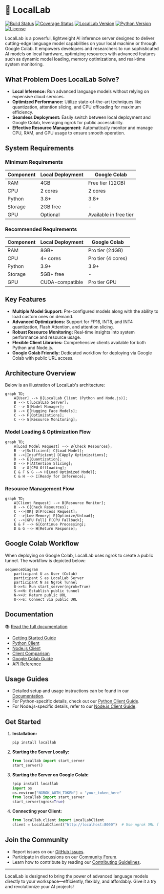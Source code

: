 # 🚀 LocalLab

[![Build Status](https://github.com/Developer-Utkarsh/LocalLab/workflows/CI/badge.svg)](https://github.com/Developer-Utkarsh/LocalLab/actions)
[![Coverage Status](https://coveralls.io/repos/github/Developer-Utkarsh/LocalLab/badge.svg?branch=main)](https://coveralls.io/github/Developer-Utkarsh/LocalLab?branch=main)
[![LocalLab Version](https://img.shields.io/pypi/v/locallab.svg)](https://pypi.org/project/locallab/)
[![Python Version](https://img.shields.io/pypi/pyversions/locallab.svg)](https://pypi.org/project/locallab/)
[![License](https://img.shields.io/github/license/Developer-Utkarsh/LocalLab.svg)](https://github.com/Developer-Utkarsh/LocalLab/blob/main/LICENSE)

LocalLab is a powerful, lightweight AI inference server designed to deliver cutting-edge language model capabilities on your local machine or through Google Colab. It empowers developers and researchers to run sophisticated AI models on local hardware, optimizing resources with advanced features such as dynamic model loading, memory optimizations, and real-time system monitoring.

## What Problem Does LocalLab Solve?

- **Local Inference:** Run advanced language models without relying on expensive cloud services.
- **Optimized Performance:** Utilize state-of-the-art techniques like quantization, attention slicing, and CPU offloading for maximum efficiency.
- **Seamless Deployment:** Easily switch between local deployment and Google Colab, leveraging ngrok for public accessibility.
- **Effective Resource Management:** Automatically monitor and manage CPU, RAM, and GPU usage to ensure smooth operation.

## System Requirements

### Minimum Requirements

| Component | Local Deployment | Google Colab           |
| --------- | ---------------- | ---------------------- |
| RAM       | 4GB              | Free tier (12GB)       |
| CPU       | 2 cores          | 2 cores                |
| Python    | 3.8+             | 3.8+                   |
| Storage   | 2GB free         | -                      |
| GPU       | Optional         | Available in free tier |

### Recommended Requirements

| Component | Local Deployment | Google Colab       |
| --------- | ---------------- | ------------------ |
| RAM       | 8GB+             | Pro tier (24GB)    |
| CPU       | 4+ cores         | Pro tier (4 cores) |
| Python    | 3.9+             | 3.9+               |
| Storage   | 5GB+ free        | -                  |
| GPU       | CUDA-compatible  | Pro tier GPU       |

## Key Features

- **Multiple Model Support:** Pre-configured models along with the ability to load custom ones on demand.
- **Advanced Optimizations:** Support for FP16, INT8, and INT4 quantization, Flash Attention, and attention slicing.
- **Robust Resource Monitoring:** Real-time insights into system performance and resource usage.
- **Flexible Client Libraries:** Comprehensive clients available for both Python and Node.js.
- **Google Colab Friendly:** Dedicated workflow for deploying via Google Colab with public URL access.

## Architecture Overview

Below is an illustration of LocalLab's architecture:

```mermaid
graph TD;
    A[User] --> B[LocalLab Client (Python and Node.js)];
    B --> C[LocalLab Server];
    C --> D[Model Manager];
    D --> E[Hugging Face Models];
    C --> F[Optimizations];
    C --> G[Resource Monitoring];
```

### Model Loading & Optimization Flow

```mermaid
graph TD;
    A[Load Model Request] --> B{Check Resources};
    B -->|Sufficient| C[Load Model];
    B -->|Insufficient| D[Apply Optimizations];
    D --> E[Quantization];
    D --> F[Attention Slicing];
    D --> G[CPU Offloading];
    E & F & G --> H[Load Optimized Model];
    C & H --> I[Ready for Inference];
```

### Resource Management Flow

```mermaid
graph TD;
    A[Client Request] --> B[Resource Monitor];
    B --> C{Check Resources};
    C -->|OK| D[Process Request];
    C -->|Low Memory| E[Optimize/Unload];
    C -->|GPU Full| F[CPU Fallback];
    E & F --> G[Continue Processing];
    D & G --> H[Return Response];
```

## Google Colab Workflow

When deploying on Google Colab, LocalLab uses ngrok to create a public tunnel. The workflow is depicted below:

```mermaid
sequenceDiagram
    participant U as User (Colab)
    participant S as LocalLab Server
    participant N as Ngrok Tunnel
    U->>S: Run start_server(ngrok=True)
    S->>N: Establish public tunnel
    N->>U: Return public URL
    U->>S: Connect via public URL
```

## Documentation

📚 [Read the full documentation](https://github.com/Developer-Utkarsh/LocalLab/blob/main/docs/README.md)

- [Getting Started Guide](https://github.com/Developer-Utkarsh/LocalLab/blob/main/docs/guides/getting-started.md)
- [Python Client](https://github.com/Developer-Utkarsh/LocalLab/blob/main/docs/clients/python/README.md)
- [Node.js Client](https://github.com/Developer-Utkarsh/LocalLab/blob/main/docs/clients/nodejs/README.md)
- [Client Comparison](https://github.com/Developer-Utkarsh/LocalLab/blob/main/docs/clients/comparison.md)
- [Google Colab Guide](https://github.com/Developer-Utkarsh/LocalLab/blob/main/docs/colab/README.md)
- [API Reference](https://github.com/Developer-Utkarsh/LocalLab/blob/main/docs/guides/api.md)

## Usage Guides

- Detailed setup and usage instructions can be found in our [Documentation](https://github.com/Developer-Utkarsh/LocalLab/blob/main/docs/README.md).
- For Python-specific details, check out our [Python Client Guide](https://github.com/Developer-Utkarsh/LocalLab/blob/main/docs/clients/python.md).
- For Node.js-specific details, refer to our [Node.js Client Guide](https://github.com/Developer-Utkarsh/LocalLab/blob/main/docs/clients/nodejs.md).

## Get Started

1. **Installation:**

   ```bash
   pip install locallab
   ```

2. **Starting the Server Locally:**

   ```python
   from locallab import start_server
   start_server()
   ```

3. **Starting the Server on Google Colab:**

   ```python
   !pip install locallab
   import os
   os.environ["NGROK_AUTH_TOKEN"] = "your_token_here"
   from locallab import start_server
   start_server(ngrok=True)
   ```

4. **Connecting your Client:**
   ```python
   from locallab.client import LocalLabClient
   client = LocalLabClient("http://localhost:8000")  # Use ngrok URL for Colab deployment
   ```

## Join the Community

- Report issues on our [GitHub Issues](https://github.com/Developer-Utkarsh/LocalLab/issues).
- Participate in discussions on our [Community Forum](https://github.com/Developer-Utkarsh/LocalLab/discussions).
- Learn how to contribute by reading our [Contributing Guidelines](https://github.com/Developer-Utkarsh/LocalLab/blob/main/docs/guides/contributing.md).

---

LocalLab is designed to bring the power of advanced language models directly to your workspace—efficiently, flexibly, and affordably. Give it a try and revolutionize your AI projects!
